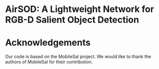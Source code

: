 # AirSOD: A Lightweight Network for RGB-D Salient Object Detection
# Acknowledgements
Our code is based on the MobileSal project. We would like to thank the authors of MobileSal for their contribution.
